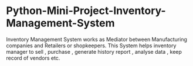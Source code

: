 # Python-Mini-Project-Inventory-Management-System
Inventory Management System works as Mediator between Manufacturing companies and Retailers or shopkeepers. This System helps inventory manager to sell , purchase , generate history report , analyse data , keep record of vendors etc.
